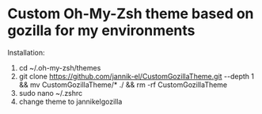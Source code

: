 # Custom Oh-My-Zsh theme based on gozilla for my environments

Installation: 
1. cd ~/.oh-my-zsh/themes
2. git clone https://github.com/jannik-el/CustomGozillaTheme.git --depth 1 && mv CustomGozillaTheme/* ./ && rm -rf CustomGozillaTheme
3. sudo nano ~/.zshrc
4. change theme to jannikelgozilla

  
